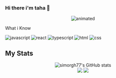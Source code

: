 ### Hi there i'm taha 👋
<p align="center">
  <img src="https://mir-s3-cdn-cf.behance.net/project_modules/disp/8930b329502133.55f6b199518e9.gif" alt="animated"  />
</p>


<p> What i Know</p>

![javascript](https://img.icons8.com/dusk/64/000000/javascript-logo.png)
![react](https://img.icons8.com/officel/64/000000/react.png)
![typescript](https://img.icons8.com/color/64/000000/typescript.png)
![html](https://img.icons8.com/color/64/000000/html-5--v1.png)
![css](https://img.icons8.com/color/64/000000/css3.png)


## My Stats
<!-- ![Top Langs](https://github-readme-stats.vercel.app/api?username=simorgh77&show_icons=true&include_all_commits=true&theme=monokai)
![mattn's github stats](https://github-readme-stats.vercel.app/api/top-langs/?username=simorgh77&layout=compact&theme=monokai&langs_count=12) -->

<p align="center">
  <img src="https://github-readme-stats.vercel.app/api?username=simorgh77&show_icons=true&include_all_commits=true&theme=monokai" alt="simorgh77's GitHub stats" /><br />
  <img src="https://github-readme-streak-stats.herokuapp.com/?user=simorgh77&theme=monokai"/>
  <img src="https://github-readme-stats.vercel.app/api/top-langs/?username=simorgh77&layout=compact&theme=monokai&langs_count=12"/>
</p>
